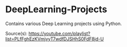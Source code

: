 # DeepLearning-Projects
Contains various Deep Learning projects using Python.

Source(s): https://youtube.com/playlist?list=PLfFghEzKVmjvyT7wdfDJSHhS0FdF8jd-U

